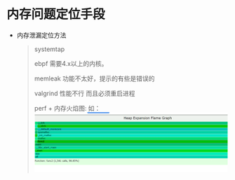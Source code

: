 # 内存问题定位手段

- 内存泄漏定位方法

  > systemtap
  >
  > ebpf      需要4.x以上的内核。
  >
  > memleak  功能不太好，提示的有些是错误的
  >
  > valgrind  性能不行 而且必须重启进程
  >
  > perf + 内存火焰图: 如：![image-20200413111437573](火焰图.png)

